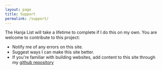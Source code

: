 ```yaml
---
layout: page
title: Support
permalink: /support/
---
```


The Hanja List will take a lifetime to complete if I do this on my own. You are welcome to contribute to this project:

* Notify me of any errors on this site.
* Suggest ways I can make this site better.
* If you're familiar with building websites, add content to this site through my [github repository](https://github.com/currentkorean/hanja)